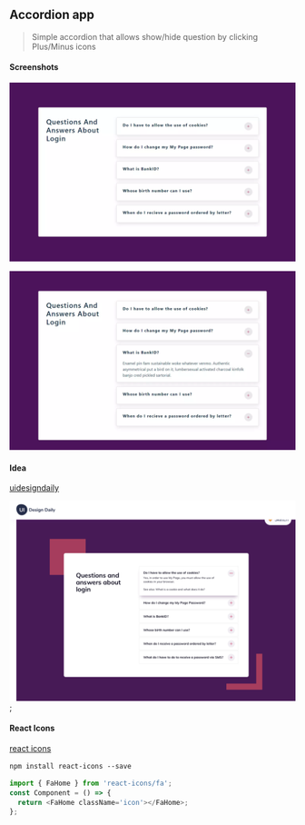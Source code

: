 ## Accordion app

> Simple accordion that allows show/hide question by clicking Plus/Minus icons

#### Screenshots

![Main page](https://github.com/CodingOnMars/react-course-projects/blob/main/screenshots/accordion-1.webp)

![Opened question](https://github.com/CodingOnMars/react-course-projects/blob/main/screenshots/accordion-2.webp)

#### Idea

[uidesigndaily](https://uidesigndaily.com/posts/sketch-accordion-website-day-1175)

![](./idea.png);

#### React Icons

[react icons](https://react-icons.github.io/react-icons/)

```
npm install react-icons --save
```

```javascript
import { FaHome } from 'react-icons/fa';
const Component = () => {
  return <FaHome className='icon'></FaHome>;
};
```
